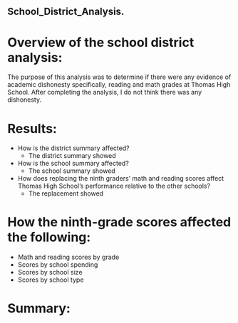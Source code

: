 ## School_District_Analysis.

# Overview of the school district analysis: 
The purpose of this analysis was to determine if there were any evidence of academic dishonesty specifically, reading and math grades at Thomas High School. After completing the analysis, I do not think there was any dishonesty. 

# Results:
- How is the district summary affected?
  - The district summary showed
- How is the school summary affected?
  - The school summary showed
- How does replacing the ninth graders’ math and reading scores affect Thomas High School’s performance relative to the other schools?
  - The replacement showed 

# How the ninth-grade scores affected the following:
- Math and reading scores by grade
- Scores by school spending
- Scores by school size
- Scores by school type

# Summary:
